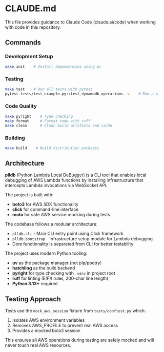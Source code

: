 # CLAUDE.md

This file provides guidance to Claude Code (claude.ai/code) when working with code in this repository.

## Commands

### Development Setup
```bash
make init    # Install dependencies using uv
```

### Testing
```bash
make test    # Run all tests with pytest
pytest tests/test_example.py::test_dynamodb_operations -v    # Run a single test
```

### Code Quality
```bash
make pyright    # Type checking
make format     # Format code with ruff
make clean      # Clean build artifacts and cache
```

### Building
```bash
make build    # Build distribution packages
```

## Architecture

**plldb** (Python Lambda Local DeBugger) is a CLI tool that enables local debugging of AWS Lambda functions by installing infrastructure that intercepts Lambda invocations via WebSocket API.

The project is built with:
- **boto3** for AWS SDK functionality
- **click** for command-line interface
- **moto** for safe AWS service mocking during tests

The codebase follows a modular architecture:
- `plldb.cli` - Main CLI entry point using Click framework
- `plldb.bootstrap` - Infrastructure setup module for Lambda debugging
- Core functionality is separated from CLI for better testability

The project uses modern Python tooling:
- **uv** as the package manager (not pip/poetry)
- **hatchling** as the build backend
- **pyright** for type checking with `.venv` in project root
- **ruff** for linting (E/F/I rules, 200-char line length)
- **Python 3.13+** required

## Testing Approach

Tests use the `mock_aws_session` fixture from `tests/conftest.py` which:
1. Isolates AWS environment variables
2. Removes AWS_PROFILE to prevent real AWS access
3. Provides a mocked boto3 session

This ensures all AWS operations during testing are safely mocked and will never touch real AWS resources.